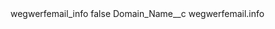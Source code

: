 <?xml version="1.0" encoding="UTF-8"?>
<CustomMetadata xmlns="http://soap.sforce.com/2006/04/metadata" xmlns:xsi="http://www.w3.org/2001/XMLSchema-instance" xmlns:xsd="http://www.w3.org/2001/XMLSchema">
    <label>wegwerfemail_info</label>
    <protected>false</protected>
    <values>
        <field>Domain_Name__c</field>
        <value xsi:type="xsd:string">wegwerfemail.info</value>
    </values>
</CustomMetadata>
